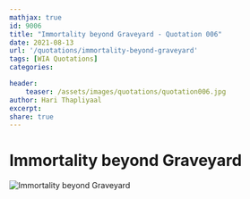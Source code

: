 ```yaml
---
mathjax: true
id: 9006
title: "Immortality beyond Graveyard - Quotation 006"
date: 2021-08-13
url: '/quotations/immortality-beyond-graveyard'
tags: [WIA Quotations] 
categories: 

header:
    teaser: /assets/images/quotations/quotation006.jpg
author: Hari Thapliyaal 
excerpt:
share: true 
---
```


# Immortality beyond Graveyard

![Immortality beyond Graveyard](/assets/images/quotations/quotation006.jpg)
